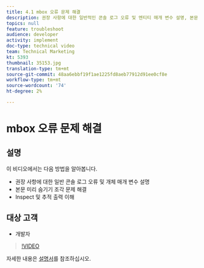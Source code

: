 ```yaml
---
title: 4.1 mbox 오류 문제 해결
description: 권장 사항에 대한 일반적인 콘솔 로그 오류 및 엔티티 매개 변수 설명, 본문 미리 숨기기 조각 문제 해결, Inspect 및 추적 출력 이해
topics: null
feature: troubleshoot
audience: developer
activity: implement
doc-type: technical video
team: Technical Marketing
kt: 5393
thumbnail: 35153.jpg
translation-type: tm+mt
source-git-commit: 48aa6ebbf19f1ae1225fd8aeb77912d91ee0cf8e
workflow-type: tm+mt
source-wordcount: '74'
ht-degree: 2%

---
```



# mbox 오류 문제 해결

## 설명

이 비디오에서는 다음 방법을 알아봅니다.

* 권장 사항에 대한 일반 콘솔 로그 오류 및 개체 매개 변수 설명
* 본문 미리 숨기기 조각 문제 해결
* Inspect 및 추적 출력 이해

## 대상 고객

* 개발자

>[!VIDEO](https://video.tv.adobe.com/v/35153/?quality=12)

자세한 내용은 [설명서](https://docs.adobe.com/content/help/en/target/using/troubleshoot/troubleshooting-target.html)를 참조하십시오.
